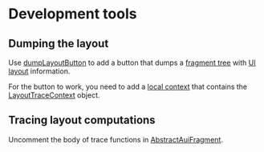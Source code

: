 # Development tools

## Dumping the layout

Use [dumpLayoutButton](fragment://) to add a button that dumps a [fragment tree](def://) with [UI layout](def://) information.

For the button to work, you need to add a [local context](def://) that contains the [LayoutTraceContext](class://)
object.

## Tracing layout computations

Uncomment the body of trace functions in [AbstractAuiFragment](class://).